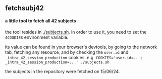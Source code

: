 ## fetchsubj42
#### a little tool to fetch all 42 subjects

the tool resides in [./subjects.sh](subjects.sh). in order to use it, you need to set the `$COOKIES` environment variable.

its value can be found in your browser's devtools, by going to the network tab, fetching any resource, and by checking the `user.id` and `_intra_42_session_production` cookies.
e.g. `COOKIES='user.id=...; _intra_42_session_production=...' ./subjects.sh`

the subjects in the repository were fetched on 15/06/24.
